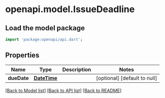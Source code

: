 # openapi.model.IssueDeadline

## Load the model package
```dart
import 'package:openapi/api.dart';
```

## Properties
Name | Type | Description | Notes
------------ | ------------- | ------------- | -------------
**dueDate** | [**DateTime**](DateTime.md) |  | [optional] [default to null]

[[Back to Model list]](../README.md#documentation-for-models) [[Back to API list]](../README.md#documentation-for-api-endpoints) [[Back to README]](../README.md)


